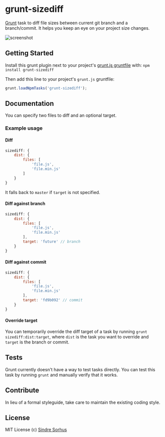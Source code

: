 # grunt-sizediff

[Grunt][grunt] task to diff file sizes between current git branch and a branch/commit. It helps you keep an eye on your project size changes.

![screenshot](https://raw.github.com/sindresorhus/grunt-sizediff/master/screenshot.png)


## Getting Started

Install this grunt plugin next to your project's [grunt.js gruntfile][getting_started] with: `npm install grunt-sizediff`

Then add this line to your project's `grunt.js` gruntfile:

```javascript
grunt.loadNpmTasks('grunt-sizediff');
```


## Documentation

You can specify two files to diff and an optional target.


### Example usage


#### Diff

```javascript
sizediff: {
	dist: {
		files: [
			'file.js',
			'file.min.js'
		]
	}
}
```

It falls back to `master` if `target` is not specified.


#### Diff against branch

```javascript
sizediff: {
	dist: {
		files: [
			'file.js',
			'file.min.js'
		],
		target: 'future' // branch
	}
}
```


#### Diff against commit

```javascript
sizediff: {
	dist: {
		files: [
			'file.js',
			'file.min.js'
		],
		target: 'fd9b092' // commit
	}
}
```

#### Override target

You can temporarily override the diff target of a task by running `grunt sizediff:dist:target`, where `dist` is the task you want to override and `target` is the branch or commit.


## Tests

Grunt currently doesn't have a way to test tasks directly. You can test this task by running `grunt` and manually verify that it works.


## Contribute

In lieu of a formal styleguide, take care to maintain the existing coding style.


## License

MIT License
(c) [Sindre Sorhus](http://sindresorhus.com)


[grunt]: https://github.com/cowboy/grunt
[getting_started]: https://github.com/cowboy/grunt/blob/master/docs/getting_started.md